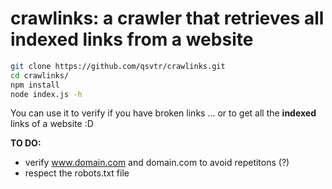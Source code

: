 # crawlinks: a crawler that retrieves all indexed links from a website
```bash
git clone https://github.com/qsvtr/crawlinks.git
cd crawlinks/
npm install
node index.js -h
```
You can use it to verify if you have broken links ... or to get all the **indexed** links of a website :D

**TO DO:**
+ verify www.domain.com and domain.com to avoid repetitons (?)
+ respect the robots.txt file
